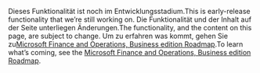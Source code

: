 <span data-ttu-id="b32c9-101">Dieses Funktionalität ist noch im Entwicklungsstadium.</span><span class="sxs-lookup"><span data-stu-id="b32c9-101">This is early-release functionality that we’re still working on.</span></span> <span data-ttu-id="b32c9-102">Die Funktionalität und der Inhalt auf der Seite unterliegen Änderungen.</span><span class="sxs-lookup"><span data-stu-id="b32c9-102">The functionality, and the content on this page, are subject to change.</span></span> <span data-ttu-id="b32c9-103">Um zu erfahren was kommt, gehen Sie zu[Microsoft Finance and Operations, Business edition Roadmap](https://go.microsoft.com/fwlink/?linkid=842139).</span><span class="sxs-lookup"><span data-stu-id="b32c9-103">To learn what’s coming, see the [Microsoft Finance and Operations, Business edition Roadmap](https://go.microsoft.com/fwlink/?linkid=842139).</span></span>
